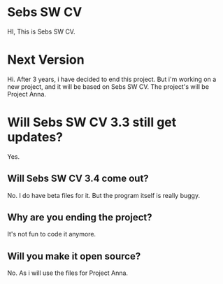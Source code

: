 # Sebs SW CV
HI, This is Sebs SW CV.

# Next Version
Hi. After 3 years, i have decided to end this project. But i'm working on a new project, and it will be based on Sebs SW CV. The project's will be Project Anna.

# Will Sebs SW CV 3.3 still get updates?

Yes.

## Will Sebs SW CV 3.4 come out?

No. I do have beta files for it. But the program itself is really buggy.

## Why are you ending the project?

It's not fun to code it anymore.

## Will you make it open source?

No. As i will use the files for Project Anna.

